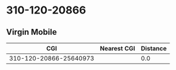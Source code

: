 # 310-120-20866
## Virgin Mobile


| CGI | Nearest CGI | Distance |
|-----|-------------|----------|
| 310-120-20866-25640973 |  | 0.0 |
